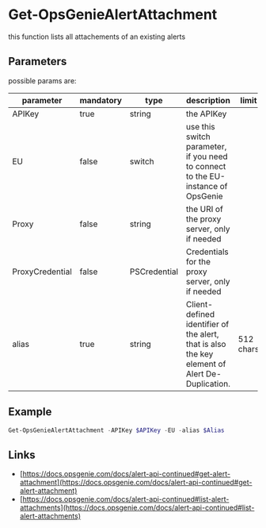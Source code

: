 ﻿# Get-OpsGenieAlertAttachment

this function lists all attachements of an existing alerts

## Parameters

possible params are:

parameter | mandatory | type | description | limit
---|---|---|---|---
APIKey | true | string | the APIKey
EU | false | switch | use this switch parameter, if you need to connect to the EU-instance of OpsGenie
Proxy | false | string | the URI of the proxy server, only if needed
ProxyCredential | false | PSCredential | Credentials for the proxy server, only if needed
alias | true | string | Client-defined identifier of the alert, that is also the key element of Alert De-Duplication.|512 chars

## Example

```PowerShell
Get-OpsGenieAlertAttachment -APIKey $APIKey -EU -alias $Alias
```

## Links

- [https://docs.opsgenie.com/docs/alert-api-continued#get-alert-attachment](https://docs.opsgenie.com/docs/alert-api-continued#get-alert-attachment)
- [https://docs.opsgenie.com/docs/alert-api-continued#list-alert-attachments](https://docs.opsgenie.com/docs/alert-api-continued#list-alert-attachments)
